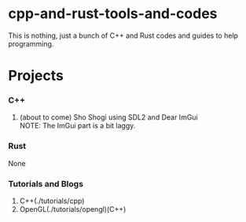 # cpp-and-rust-tools-and-codes
This is nothing, just a bunch of C++ and Rust codes and guides  to help programming.  
# Projects  
### C++
1. (about to come) Sho Shogi using SDL2 and Dear ImGui  
NOTE: The ImGui part is a bit laggy.
### Rust  
None  
### Tutorials and Blogs  
1. C++(./tutorials/cpp)  
2. OpenGL(./tutorials/opengl)(C++)  
